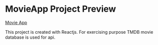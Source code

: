 # MovieApp Project Preview

[Movie App](MovieApp.gif)

This project is created with Reactjs. For exercising purpose TMDB movie database is used for api.
